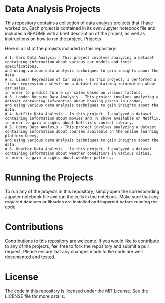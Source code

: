 # Data Analysis Projects

This repository contains a collection of data analysis projects that I have worked on. Each project is contained in its own Jupyter notebook file and includes a README with a brief description of the project, as well as instructions on how to run the project.
Projects

Here is a list of the projects included in this repository:

    # 1. Cars Data Analysis - This project involves analyzing a dataset containing information about various car models and their specifications, 
    and using various data analysis techniques to gain insights about the data.
    # 2. Linear Regression of Car Sales - In this project, I performed a linear regression analysis on a dataset containing information about car sales, 
    in order to predict future car sales based on various factors.
    # 3. London Housing Data Analysis - This project involves analyzing a dataset containing information about housing prices in London, 
    and using various data analysis techniques to gain insights about the data.
    # 4. Netflix Data Analysis - In this project, I analyzed a dataset containing information about movies and TV shows available on Netflix, 
    in order to gain insights about Netflix's content library.
    # 5. Udemy Data Analysis - This project involves analyzing a dataset containing information about courses available on the online learning platform Udemy, 
    and using various data analysis techniques to gain insights about the data.
    # 6. Weather Data Analysis - In this project, I analyzed a dataset containing information about weather conditions in various cities, 
    in order to gain insights about weather patterns.

# Running the Projects

To run any of the projects in this repository, simply open the corresponding Jupyter notebook file and run the cells in the notebook. Make sure that any required datasets or libraries are installed and imported before running the code.
# Contributions

Contributions to this repository are welcome. If you would like to contribute to any of the projects, feel free to fork the repository and submit a pull request. Please ensure that any changes made to the code are well documented and tested.
# License

The code in this repository is licensed under the MIT License. See the LICENSE file for more details.
